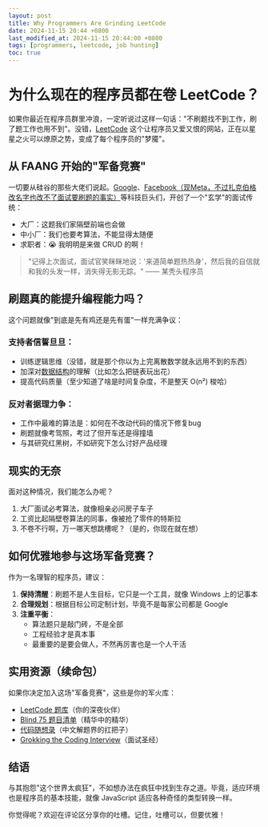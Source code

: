 ```yaml
---
layout: post
title: Why Programmers Are Grinding LeetCode
date: 2024-11-15 20:44 +0800
last_modified_at: 2024-11-15 20:44:00 +0800
tags: [programmers, leetcode, job hunting]
toc: true
---
```


# 为什么现在的程序员都在卷 LeetCode？

如果你最近在程序员群里冲浪，一定听说过这样一句话："不刷题找不到工作，刷了题工作也用不到"。没错，[LeetCode](https://leetcode.com/) 这个让程序员又爱又恨的网站，正在以星星之火可以燎原之势，变成了每个程序员的"梦魇"。

## 从 FAANG 开始的"军备竞赛"

一切要从硅谷的那些大佬们说起。[Google](https://careers.google.com/)、[Facebook（现Meta，不过扎克伯格改名字也改不了面试要刷题的事实）](https://www.metacareers.com/)等科技巨头们，开创了一个"玄学"的面试传统：

- 大厂：这题我们家隔壁前端也会做
- 中小厂：我们也要考算法，不能显得太随便
- 求职者：😭 我明明是来做 CRUD 的啊！

> "记得上次面试，面试官笑眯眯地说：'来道简单题热热身'，然后我的自信就和我的头发一样，消失得无影无踪。" —— 某秃头程序员

## 刷题真的能提升编程能力吗？

这个问题就像"到底是先有鸡还是先有蛋"一样充满争议：

### 支持者信誓旦旦：
- 训练逻辑思维（没错，就是那个你以为上完离散数学就永远用不到的东西）
- 加深对[数据结构](https://en.wikipedia.org/wiki/Data_structure)的理解（比如怎么把链表玩出花）
- 提高代码质量（至少知道了啥是时间复杂度，不是整天 O(n²) 梭哈）

### 反对者据理力争：
- 工作中最难的算法是：如何在不改动代码的情况下修复bug
- 刷题就像考驾照，考过了但开车还是得撞墙
- 与其研究红黑树，不如研究下怎么讨好产品经理

## 现实的无奈

面对这种情况，我们能怎么办呢？

1. 大厂面试必考算法，就像相亲必问房子车子
2. 工资比起隔壁卷算法的同事，像被抢了零件的特斯拉
3. 不卷不行啊，万一哪天想跳槽呢？（是的，你现在就在想）

## 如何优雅地参与这场军备竞赛？

作为一名理智的程序员，建议：

1. **保持清醒**：刷题不是人生目标，它只是一个工具，就像 Windows 上的记事本
2. **合理规划**：根据目标公司定制计划，毕竟不是每家公司都是 Google
3. **注重平衡**：
   - 算法题只是敲门砖，不是全部
   - 工程经验才是真本事
   - 最重要的是要会做人，不然再厉害也是一个人干活

## 实用资源（续命包）

如果你决定加入这场"军备竞赛"，这些是你的军火库：

- [LeetCode 题库](https://leetcode.com/problemset/all/)（你的深夜伙伴）
- [Blind 75 题目清单](https://leetcode.com/discuss/general-discussion/460599/blind-75-leetcode-questions)（精华中的精华）
- [代码随想录](https://programmercarl.com/)（中文解题界的扛把子）
- [Grokking the Coding Interview](https://www.educative.io/courses/grokking-the-coding-interview)（面试圣经）

## 结语

与其抱怨"这个世界太疯狂"，不如想办法在疯狂中找到生存之道。毕竟，适应环境也是程序员的基本技能，就像 JavaScript 适应各种奇怪的类型转换一样。

你觉得呢？欢迎在评论区分享你的吐槽。记住，吐槽可以，但要优雅！